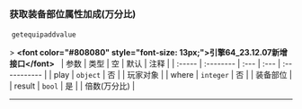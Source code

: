 ### 获取装备部位属性加成(万分比)

 `getequipaddvalue`

&gt; **&lt;font color="#808080" style="font-size: 13px;"&gt;引擎64_23.12.07新增接口&lt;/font&gt;**
 
| 参数   | 类型      | 空   | 默认 | 注释         |
| :----- | :-------- | :--- | :--- | :----------- |
| play   | `object`  | 否   |      | 玩家对象     |
| where  | `integer` | 否   |      | 装备部位     |
| result | `bool`    | 是   |      | 倍数(万分比) |

------------

